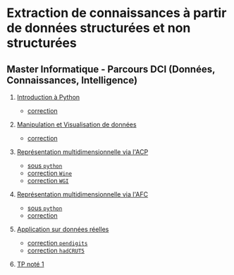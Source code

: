 # Extraction de connaissances à partir de données structurées et non structurées

## Master Informatique - Parcours DCI (Données, Connaissances, Intelligence)

1. [Introduction à Python](seance1-intro-python)
    - [correction](seance1-correction.html)

2. [Manipulation et Visualisation de données](seance2-stat-python)
    - [correction](seance2-correction.html)

3. [Représentation multidimensionnelle via l'ACP](seance3-acp.html)
    - [sous `python`](seance3-acp-python.html)
    - [correction `Wine`](seance3-correction-wine.html)
    - [correction `WGI`](seance3-correction-wgi.html)

4. [Représentation multidimensionnelle via l'AFC](seance4-afc.html)
    - [sous `python`](seance4-afc-python.html)
    - [correction](seance4-afc-correction.html)

5. [Application sur données réelles](seance5-donnees-reelles-1.html)
    - [correction `pendigits`](seance5-correctionA.html)
    - [correction `hadCRUT5`](seance5-correctionB.html)

6. [TP noté 1](seance6-tpnote1.html)

<!--
5. [Classification avec CAH et k-means](seance5-classif.html)
    - [sous `python`](seance5-classif-python.html)
    - [correction](seance5-correction.html)
6. [Application sur données réelles](seance6-donnees-reelles.html)
    - [correction](seance6-correction.html)



- Nouveau programme :
    1. Intro Python
    2. Manipulation "à la SQL" et visualisation de données (univarié et bivarié)
    3. ACP
    4. AFC
    5. Application sur données réelles
    6. [TP noté]
    7. k-means et CAH
    8. DBSCAN, SOM, MDS et autre ?
    9. 2ème application sur données réelles
    10. [TP noté Evaluation finale]



-->

<!--
Lien vers les plateformes de l'UFR Math-Info : 
- [JupyterHub](https://jupyter.ens.math-info.univ-paris5.fr/)
- [RStudio](https://rstudio.ens.math-info.univ-paris5.fr/)
-->


